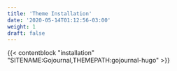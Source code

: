```yaml
---
title: 'Theme Installation'
date: '2020-05-14T01:12:56-03:00'
weight: 1
draft: false
---
```


{{< contentblock "installation" "SITENAME:Gojournal,THEMEPATH:gojournal-hugo" >}}

